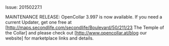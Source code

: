 ﻿Issue: 20150227.1

MAINTENANCE RELEASE: OpenCollar 3.997 is now available. If you need a current Updater, get one free at [http://maps.secondlife.com/secondlife/Boulevard/50/211/23 The Temple of the Collar] and please check out [http://www.opencollar.at/blog our website] for marketplace links and details.
